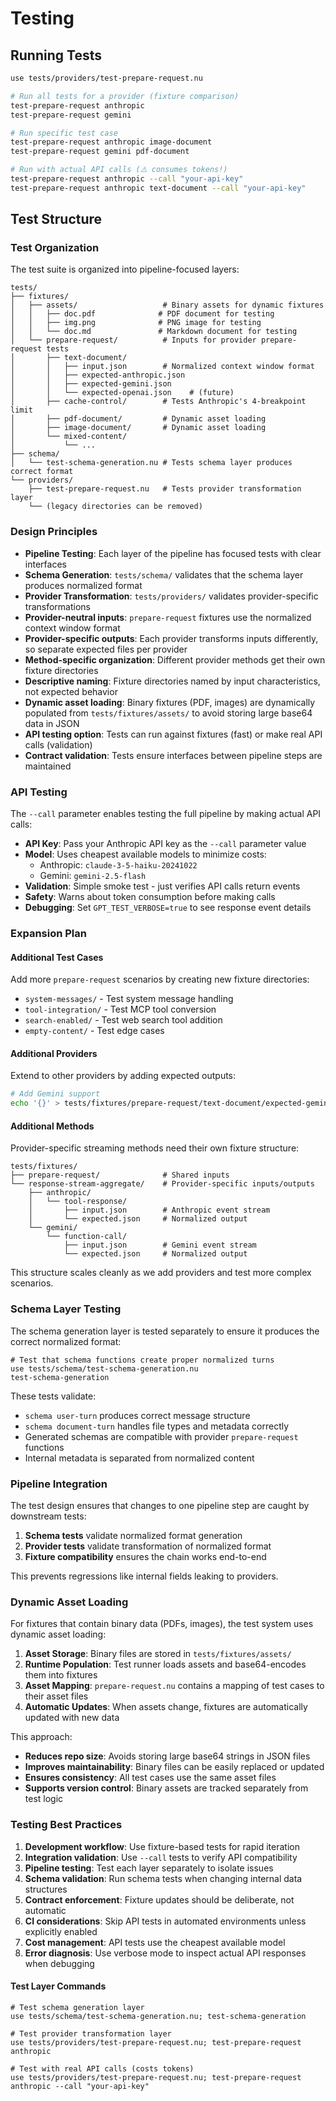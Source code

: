 # Testing

## Running Tests

```bash
use tests/providers/test-prepare-request.nu

# Run all tests for a provider (fixture comparison)
test-prepare-request anthropic
test-prepare-request gemini

# Run specific test case
test-prepare-request anthropic image-document
test-prepare-request gemini pdf-document

# Run with actual API calls (⚠️ consumes tokens!)
test-prepare-request anthropic --call "your-api-key"
test-prepare-request anthropic text-document --call "your-api-key"
```

## Test Structure

### Test Organization

The test suite is organized into pipeline-focused layers:

```
tests/
├── fixtures/
│   ├── assets/                   # Binary assets for dynamic fixtures
│   │   ├── doc.pdf              # PDF document for testing
│   │   ├── img.png              # PNG image for testing  
│   │   └── doc.md               # Markdown document for testing
│   └── prepare-request/          # Inputs for provider prepare-request tests
│       ├── text-document/
│       │   ├── input.json        # Normalized context window format
│       │   ├── expected-anthropic.json
│       │   ├── expected-gemini.json
│       │   └── expected-openai.json    # (future)
│       ├── cache-control/        # Tests Anthropic's 4-breakpoint limit
│       ├── pdf-document/         # Dynamic asset loading
│       ├── image-document/       # Dynamic asset loading
│       └── mixed-content/
│           └── ...
├── schema/
│   └── test-schema-generation.nu # Tests schema layer produces correct format
└── providers/
    ├── test-prepare-request.nu   # Tests provider transformation layer
    └── (legacy directories can be removed)
```

### Design Principles  

- **Pipeline Testing**: Each layer of the pipeline has focused tests with clear interfaces
- **Schema Generation**: `tests/schema/` validates that the schema layer produces normalized format
- **Provider Transformation**: `tests/providers/` validates provider-specific transformations
- **Provider-neutral inputs**: `prepare-request` fixtures use the normalized context window format
- **Provider-specific outputs**: Each provider transforms inputs differently, so separate expected files per provider
- **Method-specific organization**: Different provider methods get their own fixture directories
- **Descriptive naming**: Fixture directories named by input characteristics, not expected behavior  
- **Dynamic asset loading**: Binary fixtures (PDF, images) are dynamically populated from `tests/fixtures/assets/` to avoid storing large base64 data in JSON
- **API testing option**: Tests can run against fixtures (fast) or make real API calls (validation)
- **Contract validation**: Tests ensure interfaces between pipeline steps are maintained

### API Testing

The `--call` parameter enables testing the full pipeline by making actual API calls:

- **API Key**: Pass your Anthropic API key as the `--call` parameter value
- **Model**: Uses cheapest available models to minimize costs:
  - Anthropic: `claude-3-5-haiku-20241022`
  - Gemini: `gemini-2.5-flash`
- **Validation**: Simple smoke test - just verifies API calls return events
- **Safety**: Warns about token consumption before making calls
- **Debugging**: Set `GPT_TEST_VERBOSE=true` to see response event details

### Expansion Plan

#### Additional Test Cases
Add more `prepare-request` scenarios by creating new fixture directories:
- `system-messages/` - Test system message handling  
- `tool-integration/` - Test MCP tool conversion
- `search-enabled/` - Test web search tool addition
- `empty-content/` - Test edge cases

#### Additional Providers
Extend to other providers by adding expected outputs:
```bash
# Add Gemini support
echo '{}' > tests/fixtures/prepare-request/text-document/expected-gemini.json
```

#### Additional Methods
Provider-specific streaming methods need their own fixture structure:
```
tests/fixtures/
├── prepare-request/              # Shared inputs
└── response-stream-aggregate/    # Provider-specific inputs/outputs
    ├── anthropic/
    │   └── tool-response/
    │       ├── input.json        # Anthropic event stream
    │       └── expected.json     # Normalized output
    └── gemini/
        └── function-call/
            ├── input.json        # Gemini event stream  
            └── expected.json     # Normalized output
```

This structure scales cleanly as we add providers and test more complex scenarios.

### Schema Layer Testing

The schema generation layer is tested separately to ensure it produces the correct normalized format:

```nushell
# Test that schema functions create proper normalized turns
use tests/schema/test-schema-generation.nu
test-schema-generation
```

These tests validate:
- `schema user-turn` produces correct message structure  
- `schema document-turn` handles file types and metadata correctly
- Generated schemas are compatible with provider `prepare-request` functions
- Internal metadata is separated from normalized content

### Pipeline Integration

The test design ensures that changes to one pipeline step are caught by downstream tests:

1. **Schema tests** validate normalized format generation
2. **Provider tests** validate transformation of normalized format 
3. **Fixture compatibility** ensures the chain works end-to-end

This prevents regressions like internal fields leaking to providers.

### Dynamic Asset Loading

For fixtures that contain binary data (PDFs, images), the test system uses dynamic asset loading:

1. **Asset Storage**: Binary files are stored in `tests/fixtures/assets/`
2. **Runtime Population**: Test runner loads assets and base64-encodes them into fixtures
3. **Asset Mapping**: `prepare-request.nu` contains a mapping of test cases to their asset files
4. **Automatic Updates**: When assets change, fixtures are automatically updated with new data

This approach:
- **Reduces repo size**: Avoids storing large base64 strings in JSON files
- **Improves maintainability**: Binary files can be easily replaced or updated
- **Ensures consistency**: All test cases use the same asset files
- **Supports version control**: Binary assets are tracked separately from test logic

### Testing Best Practices

1. **Development workflow**: Use fixture-based tests for rapid iteration
2. **Integration validation**: Use `--call` tests to verify API compatibility 
3. **Pipeline testing**: Test each layer separately to isolate issues
4. **Schema validation**: Run schema tests when changing internal data structures
5. **Contract enforcement**: Fixture updates should be deliberate, not automatic
6. **CI considerations**: Skip API tests in automated environments unless explicitly enabled
7. **Cost management**: API tests use the cheapest available model
8. **Error diagnosis**: Use verbose mode to inspect actual API responses when debugging

#### Test Layer Commands

```nushell
# Test schema generation layer
use tests/schema/test-schema-generation.nu; test-schema-generation

# Test provider transformation layer  
use tests/providers/test-prepare-request.nu; test-prepare-request anthropic

# Test with real API calls (costs tokens)
use tests/providers/test-prepare-request.nu; test-prepare-request anthropic --call "your-api-key"
```
